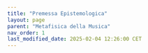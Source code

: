 ```yaml
---
title: "Premessa Epistemologica"
layout: page
parent: "Metafisica della Musica"
nav_order: 1
last_modified_date: 2025-02-04 12:26:00 CET
---
```

